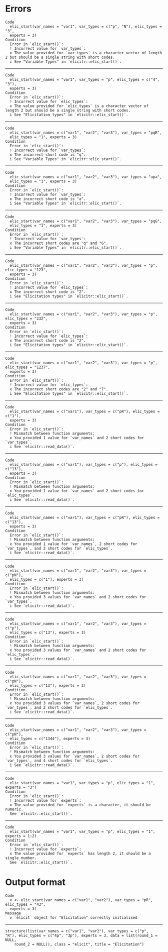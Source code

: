 # Errors

    Code
      elic_start(var_names = "var1", var_types = c("p", "N"), elic_types = "3",
      experts = 3)
    Condition
      Error in `elic_start()`:
      ! Incorrect value for `var_types`:
      x The value provided for `var_types` is a character vector of length 2 but should be a single string with short codes.
      i See "Variable Types" in `elicitr::elic_start()`.

---

    Code
      elic_start(var_names = "var1", var_types = "p", elic_types = c("4", "3"),
      experts = 3)
    Condition
      Error in `elic_start()`:
      ! Incorrect value for `elic_types`:
      x The value provided for `elic_types` is a character vector of length 2 but should be a single string with short codes.
      i See "Elicitation types" in `elicitr::elic_start()`.

---

    Code
      elic_start(var_names = c("var1", "var2", "var3"), var_types = "pqR",
      elic_types = "1", experts = 3)
    Condition
      Error in `elic_start()`:
      ! Incorrect value for `var_types`:
      x The incorrect short code is "q".
      i See "Variable Types" in `elicitr::elic_start()`.

---

    Code
      elic_start(var_names = c("var1", "var2", "var3"), var_types = "apa",
      elic_types = "1", experts = 3)
    Condition
      Error in `elic_start()`:
      ! Incorrect value for `var_types`:
      x The incorrect short code is "a".
      i See "Variable Types" in `elicitr::elic_start()`.

---

    Code
      elic_start(var_names = c("var1", "var2", "var3"), var_types = "pqG",
      elic_types = "1", experts = 3)
    Condition
      Error in `elic_start()`:
      ! Incorrect value for `var_types`:
      x The incorrect short codes are "q" and "G".
      i See "Variable Types" in `elicitr::elic_start()`.

---

    Code
      elic_start(var_names = c("var1", "var2", "var3"), var_types = "p", elic_types = "123",
      experts = 3)
    Condition
      Error in `elic_start()`:
      ! Incorrect value for `elic_types`:
      x The incorrect short code is "2".
      i See "Elicitation types" in `elicitr::elic_start()`.

---

    Code
      elic_start(var_names = c("var1", "var2", "var3"), var_types = "p", elic_types = "232",
      experts = 3)
    Condition
      Error in `elic_start()`:
      ! Incorrect value for `elic_types`:
      x The incorrect short code is "2".
      i See "Elicitation types" in `elicitr::elic_start()`.

---

    Code
      elic_start(var_names = c("var1", "var2", "var3"), var_types = "p", elic_types = "1237",
      experts = 3)
    Condition
      Error in `elic_start()`:
      ! Incorrect value for `elic_types`:
      x The incorrect short codes are "2" and "7".
      i See "Elicitation types" in `elicitr::elic_start()`.

---

    Code
      elic_start(var_names = c("var1"), var_types = c("pR"), elic_types = c("1"),
      experts = 3)
    Condition
      Error in `elic_start()`:
      ! Mismatch between function arguments:
      x You provided 1 value for `var_names` and 2 short codes for `var_types`.
      i See `elicitr::read_data()`.

---

    Code
      elic_start(var_names = c("var1"), var_types = c("p"), elic_types = c("13"),
      experts = 3)
    Condition
      Error in `elic_start()`:
      ! Mismatch between function arguments:
      x You provided 1 value for `var_names` and 2 short codes for `elic_types`.
      i See `elicitr::read_data()`.

---

    Code
      elic_start(var_names = c("var1"), var_types = c("pR"), elic_types = c("13"),
      experts = 3)
    Condition
      Error in `elic_start()`:
      ! Mismatch between function arguments:
      x You provided 1 value for `var_names`, 2 short codes for `var_types`, and 2 short codes for `elic_types`.
      i See `elicitr::read_data()`.

---

    Code
      elic_start(var_names = c("var1", "var2", "var3"), var_types = c("pN"),
      elic_types = c("1"), experts = 3)
    Condition
      Error in `elic_start()`:
      ! Mismatch between function arguments:
      x You provided 3 values for `var_names` and 2 short codes for `var_types`.
      i See `elicitr::read_data()`.

---

    Code
      elic_start(var_names = c("var1", "var2", "var3"), var_types = c("p"),
      elic_types = c("13"), experts = 3)
    Condition
      Error in `elic_start()`:
      ! Mismatch between function arguments:
      x You provided 3 values for `var_names` and 2 short codes for `elic_types`.
      i See `elicitr::read_data()`.

---

    Code
      elic_start(var_names = c("var1", "var2", "var3"), var_types = c("pN"),
      elic_types = c("13"), experts = 3)
    Condition
      Error in `elic_start()`:
      ! Mismatch between function arguments:
      x You provided 3 values for `var_names`, 2 short codes for `var_types`, and 2 short codes for `elic_types`.
      i See `elicitr::read_data()`.

---

    Code
      elic_start(var_names = c("var1", "var2", "var3"), var_types = c("pN"),
      elic_types = c("1344"), experts = 3)
    Condition
      Error in `elic_start()`:
      ! Mismatch between function arguments:
      x You provided 3 values for `var_names`, 2 short codes for `var_types`, and 4 short codes for `elic_types`.
      i See `elicitr::read_data()`.

---

    Code
      elic_start(var_names = "var1", var_types = "p", elic_types = "1", experts = "3")
    Condition
      Error in `elic_start()`:
      ! Incorrect value for `experts`:
      x The value provided for `experts` is a character, it should be numeric.
      See `elicitr::elic_start()`.

---

    Code
      elic_start(var_names = "var1", var_types = "p", elic_types = "1", experts = 1:2)
    Condition
      Error in `elic_start()`:
      ! Incorrect value for `experts`:
      x The value provided for `experts` has length 2, it should be a single number.
      See `elicitr::elic_start()`.

# Output format

    Code
      x <- elic_start(var_names = c("var1", "var2"), var_types = "pR", elic_types = "43",
      experts = 3)
    Message
      v `elicit` object for "Elicitation" correctly initialised

---

    structure(list(var_names = c("var1", "var2"), var_types = c("p", 
    "R"), elic_types = c("4p", "3p"), experts = 3, data = list(round_1 = NULL, 
        round_2 = NULL)), class = "elicit", title = "Elicitation")

